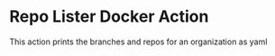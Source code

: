# Repo Lister Docker Action

This action prints the branches and repos for an organization as yaml

